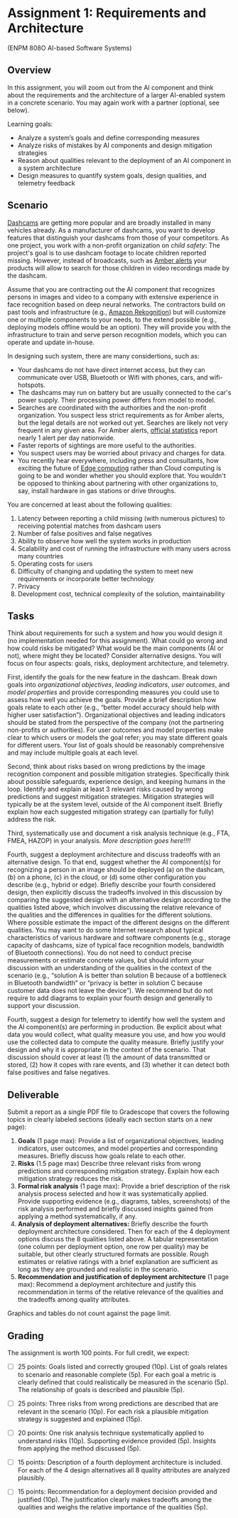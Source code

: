 # Assignment 1: Requirements and Architecture

(ENPM 808O AI-based Software Systems)

## Overview

In this assignment, you will zoom out from the AI component and think about the requirements and the architecture of a larger AI-enabled system in a concrete scenario. You may again work with a partner (optional, see below).

Learning goals:
* Analyze a system’s goals and define corresponding measures
* Analyze risks of mistakes by AI components and design mitigation strategies
* Reason about qualities relevant to the deployment of an AI component in a system architecture
* Design measures to quantify system goals, design qualities, and telemetry feedback

## Scenario

[Dashcams](https://en.wikipedia.org/wiki/Dashcam) are getting more popular and are broadly installed in many vehicles already. As a manufacturer of dashcams, you want to develop features that distinguish your dashcams from those of your competitors. As one project, you work with a non-profit organization on *child safety*: The project's goal is to use dashcam footage to locate children reported missing. However, instead of broadcasts, such as [Amber alerts](https://en.wikipedia.org/wiki/Amber_alert) your products will allow to search for those children in video recordings made by the dashcam.

Assume that you are contracting out the AI component that recognizes persons in images and video to a company with extensive experience in face recognition based on deep neural networks. The contractors build on past tools and infrastructure (e.g., [Amazon Rekognition](https://aws.amazon.com/rekognition/)) but will customize one or multiple components to your needs, to the extend possible (e.g., deploying models offline would be an option). They will provide you with the infrastructure to train and serve person recognition models, which you can operate and update in-house.

In designing such system, there are many considertions, such as:
* Your dashcams do not have direct internet access, but they can communicate over USB, Bluetooth or Wifi with phones, cars, and wifi-hotspots.
* The dashcams may run on battery but are usually connected to the car's power supply. Their processing power differs from model to model.
* Searches are coordinated with the authorities and the non-profit organization. You suspect less strict requirements as for Amber alerts, but the legal details are not worked out yet. Searches are likely not very frequent in any given area. For Amber alerts, [official statistics](https://amberalert.gov/statistics.htm) report nearly 1 alert per day nationwide.
* Faster reports of sightings are more useful to the authorities.
* You suspect users may be worried about privacy and charges for data.
* You recently hear everywhere, including press and consultants, how exciting the future of [Edge computing](https://en.wikipedia.org/wiki/Edge_computing) rather than Cloud computing is going to be and wonder whether you should explore that. You wouldn't be opposed to thinking about partnering with other organizations to, say, install hardware in gas stations or drive throughs.

You are concerned at least about the following qualities:

1. Latency between reporting a child missing (with numerous pictures) to receiving potential matches from dashcam users
2. Number of false positives and false negatives
3. Ability to observe how well the system works in production
4. Scalability and cost of running the infrastructure with many users across many countries
5. Operating costs for users
6. Difficulty of changing and updating the system to meet new requirements or incorporate better technology
7. Privacy
8. Development cost, technical complexity of the solution, maintainability

## Tasks

Think about requirements for such a system and how you would design it (no implementation needed for this assignment). What could go wrong and how could risks be mitigated? What would be the main components (AI or not), where might they be located? Consider alternative designs. You will focus on four aspects: goals, risks, deployment architecture, and telemetry.

First, identify the goals for the new feature in the dashcam. Break down goals into *organizational objectives*, *leading indicators*, *user outcomes*, and *model properties* and provide corresponding measures you could use to assess how well you achieve the goals. Provide a brief description how goals relate to each other (e.g., “better model accuracy should help with higher user satisfaction”). Organizational objectives and leading indicators should be stated from the perspective of the company (not the partnering non-profits or authorities).  For user outcomes and model properties make clear to which users or models the goal refer; you may state different goals for different users. Your list of goals should be reasonably comprehensive and may include multiple goals at each level.

Second, think about risks based on wrong predictions by the image recognition component and possible mitigation strategies. Specifically think about possible safeguards, experience design, and keeping humans in the loop. Identify and explain at least 3 relevant risks caused by wrong predictions and suggest mitigation strategies. Mitigation strategies will typically be at the system level, outside of the AI component itself. Briefly explain how each suggested mitigation strategy can (partially for fully) address the risk. 

Third, systematically use and document a risk analysis technique (e.g., FTA, FMEA, HAZOP) in your analysis. _More description goes here!!!!_

Fourth, suggest a deployment architecture and discuss tradeoffs with an alternative design. To that end, suggest whether the AI component(s) for recognizing a person in an image should be deployed (a) on the dashcam, (b) on a phone, (c) in the cloud, or (d) some other configuration you describe (e.g., hybrid or edge). Briefly describe your fourth considered design, then explicitly discuss the tradeoffs involved in this discussion by comparing the suggested design with an alternative design according to the qualities listed above, which involves discussing the relative relevance of the qualities and the differences in qualities for the different solutions. Where possible estimate the impact of the different designs on the different qualities. You may want to do some Internet research about typical characteristics of various hardware and software components (e.g., storage capacity of dashcams, size of typical face recognition models, bandwidth of Bluetooth connections). You do not need to conduct precise measurements or estimate concrete values, but should inform your discussion with an understanding of the qualities in the context of the scenario (e.g., “solution A is better than solution B because of a bottleneck in Bluetooth bandwidth” or “privacy is better in solution C because customer data does not leave the device”). We recommend but do not require to add diagrams to explain your fourth design and generally to support your discussion.

Fourth, suggest a design for telemetry to identify how well the system and the AI component(s) are performing in production. Be explicit about what data you would collect, what quality measure you use, and how you would use the collected data to compute the quality measure. Briefly justify your design and why it is appropriate in the context of the scenario. That discussion should cover at least (1) the amount of data transmitted or stored, (2) how it copes with rare events, and (3) whether it can detect both false positives and false negatives.


## Deliverable

Submit a report as a single PDF file to Gradescope that covers the following topics in clearly labeled sections (ideally each section starts on a new page):

1. **Goals** (1 page max): Provide a list of organizational objectives, leading indicators, user outcomes, and model properties and corresponding measures. Briefly discuss how goals relate to each other.
2. **Risks** (1.5 page max) Describe three relevant risks from wrong predictions and corresponding mitigation strategy. Explain how each mitigation strategy reduces the risk.
3. **Formal risk analysis** (1 page max): Provide a brief description of the risk analysis process selected and how it was systematically applied. Provide supporting evidence (e.g., diagrams, tables, screenshots) of the risk analysis performed and briefly discussed insights gained from applying a method systematically, if any.
4. **Analysis of deployment alternatives:** Briefly describe the fourth deployment architecture considered. Then for each of the 4 deployment options discuss the 8 qualities listed above. A tabular representation (one column per deployment option, one row per quality) may be suitable, but other clearly structured formats are possible. Rough estimates or relative ratings with a brief explanation are sufficient as long as they are grounded and realistic in the scenario.
5. **Recommendation and justification of deployment architecture** (1 page max): Recommend a deployment architecture and justify this recommendation in terms of the relative relevance of the qualities and the tradeoffs among quality attributes.


Graphics and tables do not count against the page limit.


## Grading

The assignment is worth 100 points. For full credit, we expect:
* [ ] 25 points: Goals listed and correctly grouped (10p). List of goals relates to scenario and reasonable complete (5p). For each goal a metric is clearly defined that could realistically be measured in the scenario (5p). The relationship of goals is described and plausible (5p).
* [ ] 25 points: Three risks from wrong predictions are described that are relevant in the scenario (10p). For each risk a plausible mitigation strategy is suggested and explained (15p).
* [ ] 20 points: One risk analysis technique systematically applied to understand risks (10p). Supporting evidence provided (5p). Insights from applying the method discussed (5p).
* [ ] 15 points: Description of a fourth deployment architecture is included. For each of the 4 design alternatives all 8 quality attributes are analyzed plausibly.
* [ ] 15 points: Recommendation for a deployment decision provided and justified (10p). The justification clearly makes tradeoffs among the qualities and weighs the relative importance of the qualities (5p).

